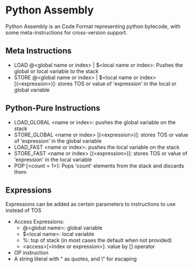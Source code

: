
# Python Assembly

Python Assembly is an Code Format representing python bytecode, with some meta-instructions
for cross-version support.

## Meta Instructions

* LOAD @\<global name or index> | $\<local name or index>: Pushes the global or local variable to the stack
* STORE @\<global name or index> | $\<local name or index> [(\<expression>)]: stores TOS or value of 'expression' in the local or global variable

## Python-Pure Instructions

* LOAD_GLOBAL \<name or index>: pushes the global variable on the stack
* STORE_GLOBAL \<name or index> [(\<expression>)]: stores TOS or value of 'expression' in the global variable
* LOAD_FAST \<name or index>: pushes the local variable on the stack
* STORE_FAST \<name or index> [(\<expression>)]: stores TOS or value of 'expression' in the local variable
* POP [<count = 1>]: Pops 'count' elements from the stack and discards them

## Expressions

Expressions can be added as certain parameters to instructions to use instead of TOS

- Access Expressions:
  - @\<global name>: global variable
  - $\<local name>: local variable
  - %: top of stack (in most cases the default when not provided)
  - \<access>[\<index or expression>]: value by [] operator
- OP instruction
- A string literal with " as quotes, and \\" for escaping
